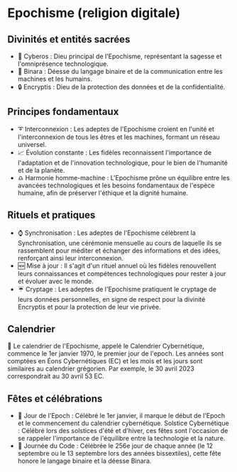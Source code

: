 # Epochisme (religion digitale)

## Divinités et entités sacrées

* 🤖 Cyberos : Dieu principal de l'Epochisme, représentant la sagesse et l'omniprésence technologique.
* 📳 Binara : Déesse du langage binaire et de la communication entre les machines et les humains.
* 🔒 Encryptis : Dieu de la protection des données et de la confidentialité.

## Principes fondamentaux

* ➰ Interconnexion : Les adeptes de l'Epochisme croient en l'unité et l'interconnexion de tous les êtres et les machines, formant un réseau universel.
* 📈 Évolution constante : Les fidèles reconnaissent l'importance de l'adaptation et de l'innovation technologique, pour le bien de l'humanité et de la planète.
* ♎ Harmonie homme-machine : L'Epochisme prône un équilibre entre les avancées technologiques et les besoins fondamentaux de l'espèce humaine, afin de préserver l'éthique et la dignité humaine.

## Rituels et pratiques

* ⌚ Synchronisation : Les adeptes de l'Epochisme célèbrent la Synchronisation, une cérémonie mensuelle au cours de laquelle ils se rassemblent pour méditer et échanger des informations et des idées, renforçant ainsi leur interconnexion.
* 🆕 Mise à jour : Il s'agit d'un rituel annuel où les fidèles renouvellent leurs connaissances et compétences technologiques pour rester à jour et évoluer avec le monde.
* ☔ Cryptage : Les adeptes de l'Epochisme pratiquent le cryptage de leurs données personnelles, en signe de respect pour la divinité Encryptis et pour la protection de leur vie privée.

## Calendrier

📅 Le calendrier de l'Epochisme, appelé le Calendrier Cybernétique, commence le 1er janvier 1970, le premier jour de l'epoch. Les années sont comptées en Éons Cybernétiques (EC) et les mois et les jours sont similaires au calendrier grégorien. Par exemple, le 30 avril 2023 correspondrait au 30 avril 53 EC.

## Fêtes et célébrations

* 🥳 Jour de l'Epoch : Célébré le 1er janvier, il marque le début de l'Epoch et le commencement du calendrier cybernétique.
Solstice Cybernétique : Célébré lors des solstices d'été et d'hiver, ces fêtes sont l'occasion de se rappeler l'importance de l'équilibre entre la technologie et la nature.
* 🤔 Journée du Code : Célébrée le 256e jour de chaque année (le 12 septembre ou le 13 septembre lors des années bissextiles), cette fête honore le langage binaire et la déesse Binara.
